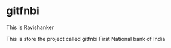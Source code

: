 # gitfnbi
This is Ravishanker

This is store the project called gitfnbi First National bank of India 
